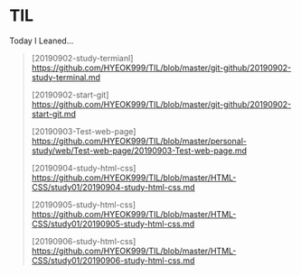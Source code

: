 # TIL
Today I Leaned...



>[20190902-study-termianl] https://github.com/HYEOK999/TIL/blob/master/git-github/20190902-study-terminal.md
>
>[20190902-start-git] https://github.com/HYEOK999/TIL/blob/master/git-github/20190902-start-git.md
>
>[20190903-Test-web-page] https://github.com/HYEOK999/TIL/blob/master/personal-study/web/Test-web-page/20190903-Test-web-page.md
>
>[20190904-study-html-css] https://github.com/HYEOK999/TIL/blob/master/HTML-CSS/study01/20190904-study-html-css.md
>
>[20190905-study-html-css] https://github.com/HYEOK999/TIL/blob/master/HTML-CSS/study01/20190905-study-html-css.md
>
>[20190906-study-html-css] https://github.com/HYEOK999/TIL/blob/master/HTML-CSS/study01/20190906-study-html-css.md

